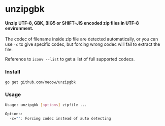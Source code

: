 # unzipgbk
#### Unzip UTF-8, GBK, BIG5 or SHIFT-JIS encoded zip files in UTF-8 environment.

The codec of filename inside zip file are detected automatically, or you can use `-c` to give specific codec, but forcing wrong codec will fail to extract the file.

Reference to `iconv --list` to get a list of full supported codecs.

### Install
```sh
go get github.com/meoow/unzipgbk
```

### Usage
```sh
Usage: unzipgbk [options] zipfile ...

Options:
  -c="": Forcing codec instead of auto detecting
```
